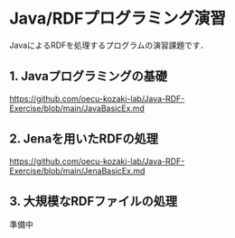 # Java/RDFプログラミング演習
JavaによるRDFを処理するプログラムの演習課題です．

## 1. Javaプログラミングの基礎
https://github.com/oecu-kozaki-lab/Java-RDF-Exercise/blob/main/JavaBasicEx.md

## 2. Jenaを用いたRDFの処理
https://github.com/oecu-kozaki-lab/Java-RDF-Exercise/blob/main/JenaBasicEx.md

## 3. 大規模なRDFファイルの処理
準備中

